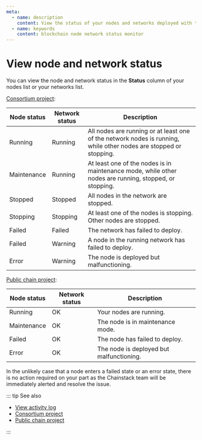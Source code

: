 ```yaml
---
meta:
  - name: description
    content: View the status of your nodes and networks deployed with the Chainstack managed blockchain services.
  - name: keywords
    content: blockchain node network status monitor
---
```


# View node and network status

You can view the node and network status in the **Status** column of your nodes list or your networks list.

[Consortium project](/glossary/consortium-project):

| Node status | Network status | Description                                                                                                      |
|-------------|----------------|------------------------------------------------------------------------------------------------------------------|
| Running     | Running        | All nodes are running or at least one of the network nodes is running, while other nodes are stopped or stopping.|
| Maintenance | Running        | At least one of the nodes is in maintenance mode, while other nodes are running, stopped, or stopping.           |
| Stopped     | Stopped        | All nodes in the network are stopped.                                                                            |
| Stopping    | Stopping       | At least one of the nodes is stopping. Other nodes are stopped.                                                  |
| Failed      | Failed         | The network has failed to deploy.                                                                                |
| Failed      | Warning        | A node in the running network has failed to deploy.                                                              |
| Error       | Warning        | The node is deployed but malfunctioning.                                                                         |

[Public chain project](/glossary/public-chain-project):

| Node status | Network status | Description                              |
|-------------|----------------|------------------------------------------|
| Running     | OK             | Your nodes are running.                  |
| Maintenance | OK             | The node is in maintenance mode.         |
| Failed      | OK             | The node has failed to deploy.           |
| Error       | OK             | The node is deployed but malfunctioning. |

In the unlikely case that a node enters a failed state or an error state, there is no action required on your part as the Chainstack team will be immediately alerted and resolve the issue.

::: tip See also

* [View activity log](/platform/view-activity-log)
* [Consortium project](/glossary/consortium-project)
* [Public chain project](/glossary/public-chain-project)

:::
